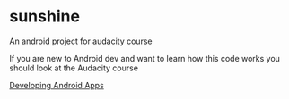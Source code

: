 # sunshine
An android project for audacity course

If you are new to Android dev and want to learn how this code works you should look at the Audacity course 

[Developing Android Apps](www.udacity.com/course/ud853?coupon=UM6QDHJ421R4U4J)
